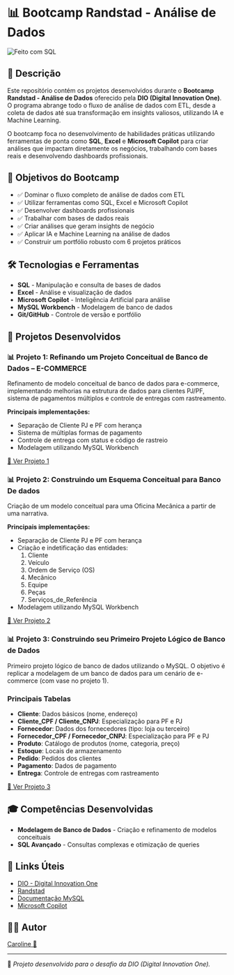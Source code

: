 # 📊 Bootcamp Randstad - Análise de Dados

![Feito com SQL](https://img.shields.io/badge/Feito%20com-SQL-blue?style=for-the-badge&logo=postgresql)
<!--![Feito com Excel](https://img.shields.io/badge/Feito%20com-Excel-green?style=for-the-badge&logo=microsoftexcel)-->


## 📖 Descrição

Este repositório contém os projetos desenvolvidos durante o **Bootcamp Randstad - Análise de Dados** oferecido pela **DIO (Digital Innovation One)**. O programa abrange todo o fluxo de análise de dados com ETL, desde a coleta de dados até sua transformação em insights valiosos, utilizando IA e Machine Learning.

O bootcamp foca no desenvolvimento de habilidades práticas utilizando ferramentas de ponta como **SQL**, **Excel** e **Microsoft Copilot** para criar análises que impactam diretamente os negócios, trabalhando com bases reais e desenvolvendo dashboards profissionais.

## 🎯 Objetivos do Bootcamp

- ✅ Dominar o fluxo completo de análise de dados com ETL
- ✅ Utilizar ferramentas como SQL, Excel e Microsoft Copilot
- ✅ Desenvolver dashboards profissionais
- ✅ Trabalhar com bases de dados reais
- ✅ Criar análises que geram insights de negócio
- ✅ Aplicar IA e Machine Learning na análise de dados
- ✅ Construir um portfólio robusto com 6 projetos práticos

## 🛠️ Tecnologias e Ferramentas

- **SQL** - Manipulação e consulta de bases de dados
- **Excel** - Análise e visualização de dados
- **Microsoft Copilot** - Inteligência Artificial para análise
- **MySQL Workbench** - Modelagem de banco de dados
- **Git/GitHub** - Controle de versão e portfólio


## 🚀 Projetos Desenvolvidos

### 📊 Projeto 1: Refinando um Projeto Conceitual de Banco de Dados – E-COMMERCE
Refinamento de modelo conceitual de banco de dados para e-commerce, implementando melhorias na estrutura de dados para clientes PJ/PF, sistema de pagamentos múltiplos e controle de entregas com rastreamento.

**Principais implementações:**
- Separação de Cliente PJ e PF com herança
- Sistema de múltiplas formas de pagamento
- Controle de entrega com status e código de rastreio
- Modelagem utilizando MySQL Workbench

[📁 Ver Projeto 1](./project_1/)

### 📊 Projeto 2: Construindo um Esquema Conceitual para Banco De dados
Criação de um modelo conceitual para uma Oficina Mecânica a partir de uma narrativa.

**Principais implementações:**
- Separação de Cliente PJ e PF com herança
- Criação e indetificação das entidades:
    1. Cliente
    2. Veículo 
    3. Ordem de Serviço (OS)
    4. Mecânico
    5. Equipe
    6. Peças
    7. Serviços_de_Referência
- Modelagem utilizando MySQL Workbench

[📁 Ver Projeto 2](./project_2/)

### 📊 Projeto 3: Construindo seu Primeiro Projeto Lógico de Banco de Dados
 Primeiro projeto lógico de banco de dados utilizando o MySQL. O objetivo é replicar a modelagem de um banco de dados para um cenário de e-commerce (com vase no projeto 1).

### Principais Tabelas

- **Cliente**: Dados básicos (nome, endereço)
- **Cliente_CPF / Cliente_CNPJ**: Especialização para PF e PJ
- **Fornecedor**: Dados dos fornecedores (tipo: loja ou terceiro)
- **Fornecedor_CPF / Fornecedor_CNPJ**: Especialização para PF e PJ
- **Produto**: Catálogo de produtos (nome, categoria, preço)
- **Estoque**: Locais de armazenamento
- **Pedido**: Pedidos dos clientes
- **Pagamento**: Dados de pagamento
- **Entrega**: Controle de entregas com rastreamento

[📁 Ver Projeto 3](./project_3/)

## 🎓 Competências Desenvolvidas

- **Modelagem de Banco de Dados** - Criação e refinamento de modelos conceituais
- **SQL Avançado** - Consultas complexas e otimização de queries
<!--
- **ETL (Extract, Transform, Load)** - Processos de extração e transformação de dados
- **Análise de Dados** - Interpretação e geração de insights
- **Visualização de Dados** - Criação de dashboards e relatórios
- **Inteligência Artificial** - Aplicação de IA na análise de dados
- **Machine Learning** - Implementação de algoritmos de aprendizado 
-->


## 🔗 Links Úteis

- [DIO - Digital Innovation One](https://dio.me)
- [Randstad](https://www.randstad.com.br)
- [Documentação MySQL](https://dev.mysql.com/doc/)
- [Microsoft Copilot](https://copilot.microsoft.com)


## 👨‍💻 Autor

<a href="https://github.com/Caroline-Teixeira">Caroline 💙</a>

---

📌 *Projeto desenvolvido para o desafio da DIO (Digital Innovation One).*